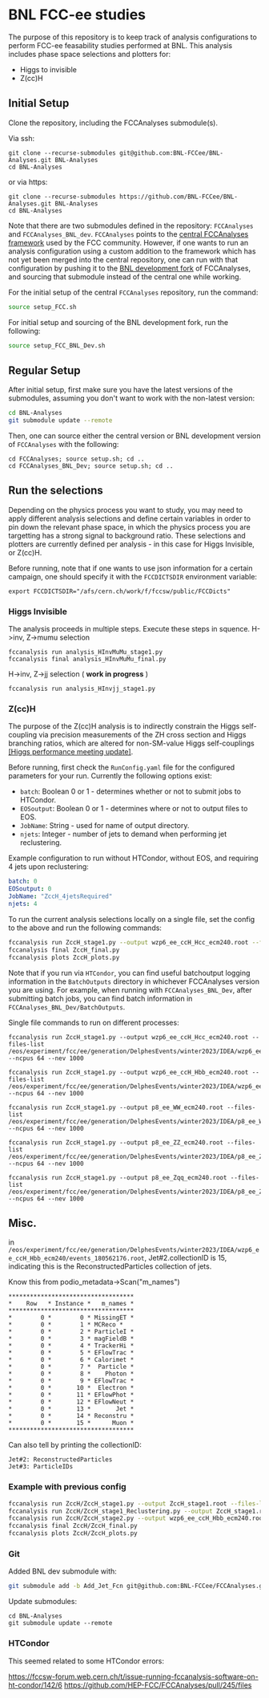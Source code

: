 # BNL FCC-ee studies

The purpose of this repository is to keep track of analysis configurations to perform FCC-ee feasability studies performed at BNL. This analysis includes phase space selections and plotters for:

* Higgs to invisible
* Z(cc)H

## Initial Setup

Clone the repository, including the FCCAnalyses submodule(s).

Via ssh:
```shell
git clone --recurse-submodules git@github.com:BNL-FCCee/BNL-Analyses.git BNL-Analyses
cd BNL-Analyses
```

or via https:
```shell
git clone --recurse-submodules https://github.com/BNL-FCCee/BNL-Analyses.git BNL-Analyses
cd BNL-Analyses
```

Note that there are two submodules defined in the repository: `FCCAnalyses` and `FCCAnalyses_BNL_dev`. `FCCAnalyses` points to the [central FCCAnalyses framework](https://github.com/HEP-FCC/FCCAnalyses) used by the FCC community. However, if one wants to run an analysis configuration using a custom addition to the framework which has not yet been merged into the central repository, one can run with that configuration by pushing it to the [BNL development fork](https://github.com/BNL-FCCee/FCCAnalyses/tree/master) of FCCAnalyses, and sourcing that submodule instead of the central one while working. 

For the initial setup of the central `FCCAnalyses` repository, run the command:

```bash
source setup_FCC.sh
```

For initial setup and sourcing of the BNL development fork, run the following:

```bash
source setup_FCC_BNL_Dev.sh
```

## Regular Setup

After initial setup, first make sure you have the latest versions of the submodules, assuming you don't want to work with the non-latest version:

```bash
cd BNL-Analyses
git submodule update --remote
```

Then, one can source either the central version or BNL development version of `FCCAnalyses` with the following:

```shell
cd FCCAnalyses; source setup.sh; cd ..
cd FCCAnalyses_BNL_Dev; source setup.sh; cd ..
```

## Run the selections

Depending on the physics process you want to study, you may need to apply different analysis selections and define certain variables in order to pin down the relevant phase space, in which the physics process you are targetting has a strong signal to background ratio. These selections and plotters are currently defined per analysis - in this case for Higgs Invisible, or Z(cc)H.

Before running, note that if one wants to use json information for a certain campaign, one should specify it with the `FCCDICTSDIR` environment variable:

```
export FCCDICTSDIR="/afs/cern.ch/work/f/fccsw/public/FCCDicts" 
```

### Higgs Invisible

The analysis proceeds in multiple steps. Execute these steps in squence.
H->inv, Z->mumu selection

```shell
fccanalysis run analysis_HInvMuMu_stage1.py
fccanalysis final analysis_HInvMuMu_final.py
```

H->inv, Z->jj selection ( **work in progress** )

```shell
fccanalysis run analysis_HInvjj_stage1.py
```

### Z(cc)H

The purpose of the Z(cc)H analysis is to indirectly constrain the Higgs self-coupling via precision measurements of the ZH cross section and Higgs branching ratios, which are altered for non-SM-value Higgs self-couplings [[Higgs performance meeting update]](https://indico.cern.ch/event/1257240/contributions/5284224/attachments/2605291/4499663/6_March_2023_ZccH_atFCCee%20(1).pdf). 

Before running, first check the `RunConfig.yaml` file for the configured parameters for your run. Currently the following options exist:

* `batch`: Boolean 0 or 1 - determines whether or not to submit jobs to HTCondor.
* `EOSoutput`: Boolean 0 or 1 - determines where or not to output files to EOS.
* `JobName`: String - used for name of output directory.
* `njets`: Integer - number of jets to demand when performing jet reclustering.

Example configuration to run without HTCondor, without EOS, and requiring 4 jets upon reclustering:

```yaml
batch: 0
EOSoutput: 0
JobName: "ZccH_4jetsRequired"
njets: 4
```

To run the current analysis selections locally on a single file, set the config to the above and run the following commands:

```bash
fccanalysis run ZccH_stage1.py --output wzp6_ee_ccH_Hcc_ecm240.root --files-list /eos/experiment/fcc/ee/generation/DelphesEvents/winter2023/IDEA/wzp6_ee_ccH_Hcc_ecm240/events_056080797.root --ncpus 64 --nev 1000
fccanalysis final ZccH_final.py
fccanalysis plots ZccH_plots.py
```

Note that if you run via `HTCondor`, you can find useful batchoutput logging information in the `BatchOutputs` directory in whichever FCCAnalyses version you are using. For example, when running with `FCCAnalyses_BNL_Dev`, after submitting batch jobs, you can find batch information in `FCCAnalyses_BNL_Dev/BatchOutputs`.

Single file commands to run on different processes:

```
fccanalysis run ZccH_stage1.py --output wzp6_ee_ccH_Hcc_ecm240.root --files-list /eos/experiment/fcc/ee/generation/DelphesEvents/winter2023/IDEA/wzp6_ee_ccH_Hcc_ecm240/events_056080797.root --ncpus 64 --nev 1000
```

```
fccanalysis run ZccH_stage1.py --output wzp6_ee_ccH_Hbb_ecm240.root --files-list /eos/experiment/fcc/ee/generation/DelphesEvents/winter2023/IDEA/wzp6_ee_ccH_Hbb_ecm240/events_090228867.root --ncpus 64 --nev 1000
```

```
fccanalysis run ZccH_stage1.py --output p8_ee_WW_ecm240.root --files-list /eos/experiment/fcc/ee/generation/DelphesEvents/winter2023/IDEA/p8_ee_WW_ecm240/events_077741545.root --ncpus 64 --nev 1000
```

```
fccanalysis run ZccH_stage1.py --output p8_ee_ZZ_ecm240.root --files-list /eos/experiment/fcc/ee/generation/DelphesEvents/winter2023/IDEA/p8_ee_ZZ_ecm240/events_030772128.root --ncpus 64 --nev 1000
```

```
fccanalysis run ZccH_stage1.py --output p8_ee_Zqq_ecm240.root --files-list /eos/experiment/fcc/ee/generation/DelphesEvents/winter2023/IDEA/p8_ee_Zqq_ecm240/events_088384807.root --ncpus 64 --nev 1000
```

## Misc.

in `/eos/experiment/fcc/ee/generation/DelphesEvents/winter2023/IDEA/wzp6_ee_ccH_Hbb_ecm240/events_180562176.root`,  Jet#2.collectionID is 15, indicating this is the ReconstructedParticles collection of jets. 

Know this from podio_metadata->Scan("m_names")

```
***********************************
*    Row   * Instance *   m_names *
***********************************
*        0 *        0 * MissingET *
*        0 *        1 * MCReco *
*        0 *        2 * ParticleI *
*        0 *        3 * magFieldB *
*        0 *        4 * TrackerHi *
*        0 *        5 * EFlowTrac *
*        0 *        6 * Calorimet *
*        0 *        7 *  Particle *
*        0 *        8 *    Photon *
*        0 *        9 * EFlowTrac *
*        0 *       10 *  Electron *
*        0 *       11 * EFlowPhot *
*        0 *       12 * EFlowNeut *
*        0 *       13 *       Jet *
*        0 *       14 * Reconstru *
*        0 *       15 *      Muon *
***********************************
```

Can also tell by printing the collectionID:

```
Jet#2: ReconstructedParticles
Jet#3: ParticleIDs
```

### Example with previous config 

```bash
fccanalysis run ZccH/ZccH_stage1.py --output ZccH_stage1.root --files-list /eos/experiment/fcc/ee/generation/DelphesEvents/winter2023/IDEA/wzp6_ee_ccH_Hbb_ecm240/events_180562176.root --nevents 100
fccanalysis run ZccH/ZccH_stage1_Reclustering.py --output ZccH_stage1.root --files-list /eos/experiment/fcc/ee/generation/DelphesEvents/winter2023/IDEA/wzp6_ee_ccH_Hbb_ecm240/events_180562176.root --nevents 100
fccanalysis run ZccH/ZccH_stage2.py --output wzp6_ee_ccH_Hbb_ecm240.root --files-list ZccH/stage1/ZccH_stage1.root --nevents 100
fccanalysis final ZccH/ZccH_final.py 
fccanalysis plots ZccH/ZccH_plots.py 
```

### Git 

Added BNL dev submodule with: 

```bash
git submodule add -b Add_Jet_Fcn git@github.com:BNL-FCCee/FCCAnalyses.git FCCAnalyses_BNL_Dev
```

Update submodules:

```
cd BNL-Analyses
git submodule update --remote
```

### HTCondor 

This seemed related to some HTCondor errors:

https://fccsw-forum.web.cern.ch/t/issue-running-fccanalysis-software-on-ht-condor/142/6
https://github.com/HEP-FCC/FCCAnalyses/pull/245/files
